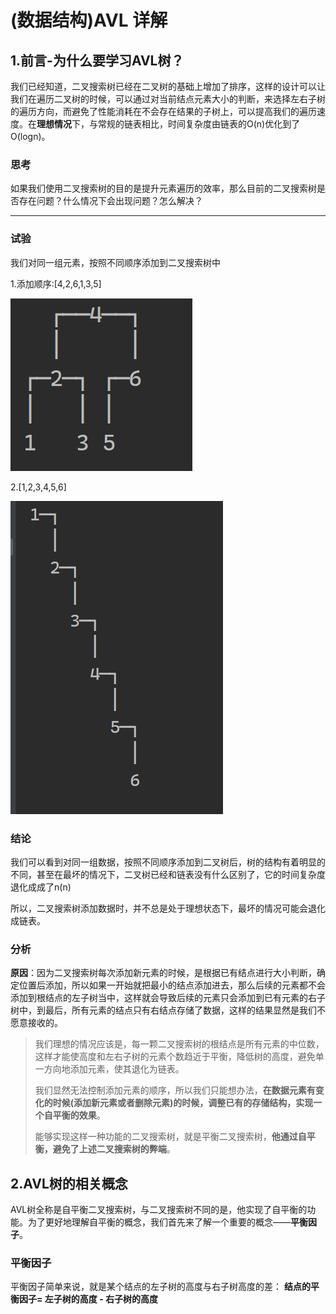 # (数据结构)AVL 详解



## 1.前言-为什么要学习AVL树？

​		我们已经知道，二叉搜索树已经在二叉树的基础上增加了排序，这样的设计可以让我们在遍历二叉树的时候，可以通过对当前结点元素大小的判断，来选择左右子树的遍历方向，而避免了性能消耗在不会存在结果的子树上，可以提高我们的遍历速度。在**理想情况**下，与常规的链表相比，时间复杂度由链表的O(n)优化到了O(logn)。



### 思考

如果我们使用二叉搜索树的目的是提升元素遍历的效率，那么目前的二叉搜索树是否存在问题？什么情况下会出现问题？怎么解决？

------

### 试验

我们对同一组元素，按照不同顺序添加到二叉搜索树中

1.添加顺序:[4,2,6,1,3,5]

![image-20241122112457162](image/image-20241122112457162.png)

2.[1,2,3,4,5,6]

![image-20241122112610917](image/image-20241122112610917.png)

### 结论

我们可以看到对同一组数据，按照不同顺序添加到二叉树后，树的结构有着明显的不同，甚至在最坏的情况下，二叉树已经和链表没有什么区别了，它的时间复杂度退化成成了n(n)

所以，二叉搜索树添加数据时，并不总是处于理想状态下，最坏的情况可能会退化成链表。

### 分析

**原因**：因为二叉搜索树每次添加新元素的时候，是根据已有结点进行大小判断，确定位置后添加，所以如果一开始就把最小的结点添加进去，那么后续的元素都不会添加到根结点的左子树当中，这样就会导致后续的元素只会添加到已有元素的右子树中，到最后，所有元素的结点只有右结点存储了数据，这样的结果显然是我们不愿意接收的。

> 我们理想的情况应该是，每一颗二叉搜索树的根结点是所有元素的中位数，这样才能使高度和左右子树的元素个数趋近于平衡，降低树的高度，避免单一方向地添加元素，使其退化为链表。
>
> 我们显然无法控制添加元素的顺序，所以我们只能想办法，**在数据元素有变化的时候(添加新元素或者删除元素)的时候，调整已有的存储结构，实现一个自平衡的效果**。
>
> 能够实现这样一种功能的二叉搜索树，就是平衡二叉搜索树，**他通过自平衡，避免了上述二叉搜索树的弊端**。



## 2.AVL树的相关概念

AVL树全称是自平衡二叉搜索树，与二叉搜索树不同的是，他实现了自平衡的功能。为了更好地理解自平衡的概念，我们首先来了解一个重要的概念——**平衡因子**。

### 平衡因子

平衡因子简单来说，就是某个结点的左子树的高度与右子树高度的差：	**结点的平衡因子= 左子树的高度 - 右子树的高度**



​	